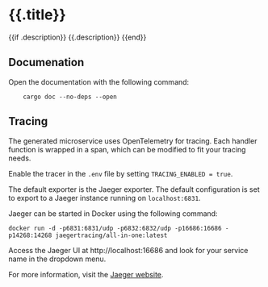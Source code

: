 # {{.title}}
{{if .description}}
{{.description}}
{{end}}

## Documenation
Open the documentation with the following command:
``` 
    cargo doc --no-deps --open
```

## Tracing
The generated microservice uses OpenTelemetry for tracing. Each handler function is wrapped in a span, which can be modified to fit your tracing needs. 

Enable the tracer in the `.env` file by setting `TRACING_ENABLED = true`.

The default exporter is the Jaeger exporter. The default configuration is set to export to a Jaeger instance running on `localhost:6831`.

Jaeger can be started in Docker using the following command:
```
docker run -d -p6831:6831/udp -p6832:6832/udp -p16686:16686 -p14268:14268 jaegertracing/all-in-one:latest
```

Access the Jaeger UI at http://localhost:16686 and look for your service name in the dropdown menu.

For more information, visit the [Jaeger website](https://www.jaegertracing.io/docs/getting-started/).
